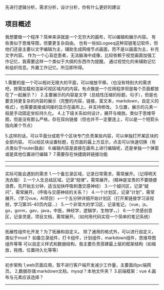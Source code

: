 先进行逻辑分析，需求分析，设计分析，你有什么更好的建议
## 项目概述
我想要做一个程序？简单来讲就是一个无穷大的画布，可以编辑和展示内容。
有些类似于思维导图，但要更复杂自由。 
也有一些如Logseq这种双链笔记软件，但他们还是主要以文字编辑为主，辅助生成网络节点画面，而不是以画面为主，补充文字内容。
作为一个心盲症患者，无法脑海中成像，比较依赖于视觉画面加强工作记忆，我需要这样一个类似于大纲的东西作为提醒。
通过视觉化的来辅助记忆和组织信息。外置工作记忆。所见即所得。

-------------
1.需要的是一个可以相对无限大的平面，可以缩放平移。（也没有特别大的需求吧，按需加载和渲染可视区域内的内容。有点像是一个应用程序但是每个页面都放在了一起展示？）
2.主要展示的内容是文字（总结性压缩的标题，句子），但是也要支持更复杂的内容的展示（完整的内容，链接，富文本，markdown，自定义的格式），也需要直接或间接的显示在画布上。并支持修改。
3.位置，展示的元素一般是手动固定坐标持久化。
4.上下级关系如何设计，展开与缩放。类似于思维导图，但是没有那么严格，存在双向链接（但也并不一定要连上，可以是一个短箭头指向某个节点）

5.这样的话，可以平面分成若干个区块专门负责某些内容，可以单独打开某区块的全部内容。
可以给区块设置标题，在页面的最上方显示，点击可以快速切换（有点类似于router路由）
6.编辑内容是直接在画布上进行编辑呢，还是单独一个弹窗或是其他位置进行编辑？
7.需要存在快捷跳转链接功能

------------


------------
实际可能会遇到的需求
1.一个备忘录区域，记录日常需求，需常展开。（记得明天洗衣服）
2.一个人生总结区域，记录“规律”，需常展开。（精神是宝贵的不要随便浪费，先开始五分钟，适当加快呼吸刺激交感神经）
3.一个疑问区，记录“疑问”，需常展开。（呼吸与交感神经的关系？）
4.一个计划区，记录“计划”，需常展开。（学习vue，AI项目）+一个五分钟详细开始计划区（打开某链接学习该视频，学习第35-40页内容...）
5.一个非常大的学习区，记录笔记，（vue，js，go，gorm，gav，java，中医，神经学，逻辑学，生物学，，）
6.一个灵感创意区，记录灵感，项目文档，需常展开。（如何用代码实现一个简单的笔记系统）

-------------
拓展性组件化开发？为了拓展和自定义。
除了通用的格式外，可以进行自定义，类似于mod？
如备忘录组件，打卡组件，计划组件，markdown组件，思维导图组件等等
可以自定义样式和数据结构，我主要负责搭建最上层的框架结构（如缩放，拖拽，位置持久化等等）

--------------
初步架构
1,web页面应用，暂不进行客户端开发减少工作量，主要面向pc端网页。
2,数据存储:markdown文档，mysql？本地文件夹？
3.前端框架：vue
4.画布与元素应该选择？


-----------------






